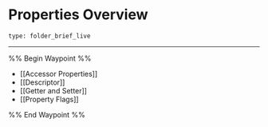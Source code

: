 # Properties Overview
 
```ccard
type: folder_brief_live
```
 
---

%% Begin Waypoint %%
- [[Accessor Properties]]
- [[Descriptor]]
- [[Getter and Setter]]
- [[Property Flags]]

%% End Waypoint %%